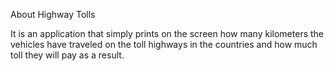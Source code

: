 
About Highway Tolls

It is an application that simply prints on the screen how many kilometers the vehicles have traveled on the toll highways in the countries and how much toll they will pay as a result.
